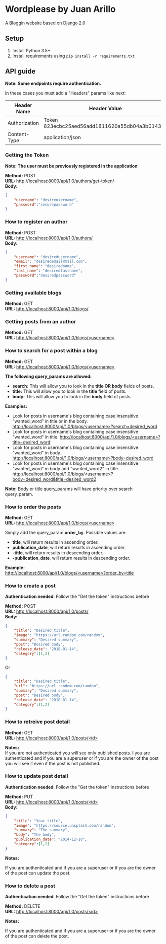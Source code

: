 # Wordplease by Juan Arillo

A Bloggin website based on Django 2.0

## Setup

1. Install Python 3.5+
2. Install requirements using `pip install -r requirements.txt`

## API guide

**Note: Some endpoints require authentication.**

In these cases you must add a "Headers" params like next:

| Header Name | Header Value |
| ----------- | ------------ |
| Authorization | Token 823ecbc25aed56add1811620a55db04a3b0143e3 |
| Content-Type | application/json |

### Getting the Token

**Note: The user must be previously registered in the application**

**Method:** POST  
**URL:** [http://localhost:8000/api/1.0/authors/get-token/](http://localhost:8000/api/1.0/authors/get-token/ "Get user Token")  
**Body:**  

```json
{
    "username": "desireusername",
    "password":"securepassword"
}
```

### How to register an author

**Method:** POST  
**URL:** [http://localhost:8000/api/1.0/authors/](http://localhost:8000/api/1.0/authors/)  
**Body:**  

```json
{
    "username": "desiredusername",
    "email": "desiredemail@mail.com",
    "first_name": "desiredname",
    "last_name": "desiredlastname",
    "password":"desiredpassword"
}
```

### Getting available blogs

**Method:** GET  
**URL:** [http://localhost:8000/api/1.0/blogs/](http://localhost:8000/api/1.0/blogs/ "All Blogs")  

### Getting posts from an author

**Method:** GET  
**URL:** [http://localhost:8000/api/1.0/blogs/\<username\>](http://localhost:8000/api/1.0/blogs/admin "Author Blog")  

### How to search for a post within a blog

**Method:** GET  
**URL:** [http://localhost:8000/api/1.0/blogs/\<username\>](http://localhost:8000/api/1.0/blogs/admin "Author Blog")  

**The following query_params are allowed:**
* **search:** This will allow you to look in the **title OR body** fields of posts.
* **title:** This will allow you to look in the **title** field of posts.
* **body:** This will allow you to look in the **body** field of posts.

**Examples:**
* Look for posts in username's blog containing case insensitive "wanted_word" in title or in the body.
 [http://localhost:8000/api/1.0/blogs/\<username\>?search=desired_word](http://localhost:8000/api/1.0/blogs/admin?search=desired_word "Author's Blog posts with the word wanted_word in the body or the title")
* Look for posts in username's blog containing case insensitive "wanted_word" in title.
 [http://localhost:8000/api/1.0/blogs/\<username\>?title=desired_word](http://localhost:8000/api/1.0/blogs/admin?title=desired_word "Author's Blog posts with the word wanted_word in the title")
* Look for posts in username's blog containing case insensitive "wanted_word" in body.
 [http://localhost:8000/api/1.0/blogs/\<username\>?body=desired_word](http://localhost:8000/api/1.0/blogs/admin?body=desired_word "Author's Blog posts with the word wanted_word in the body")
* Look for posts in username's blog containing case insensitive "wanted_word" in body and "wanted_word2" in title.
 [http://localhost:8000/api/1.0/blogs/\<username\>?body=desired_word&title=desired_word2](http://localhost:8000/api/1.0/blogs/admin?body=desired_word&title=desired_word2 "Author's Blog posts with the word wanted_word in the body and wanted_word2 in title")

**Note:** Body or title query_params will have priority over search query_param.

### How to order the posts

**Method:** GET  
**URL:** [http://localhost:8000/api/1.0/blogs/\<username\>](http://localhost:8000/api/1.0/blogs/admin "Author Blog")  

Simply add the query_param **order_by**. Possible values are:

* **title**, will return results in ascending order.
* **publication_date**, will return results in ascending order.
* **-title**, will return results in descending order.
* **-publication_date**, will return results in descending order.

**Example:**  
[http://localhost:8000/api/1.0/blogs/\<username\>?order_by=title](http://localhost:8000/api/1.0/blogs/admin?order_by=title "Author's Blog posts sorted by title in ascending order")


### How to create a post

**Authentication needed**. Follow the "Get the token" instructions before

**Method:** POST  
**URL:** [http://localhost:8000/api/1.0/posts/](http://localhost:8000/api/1.0/posts/)  
**Body:**  

```json
{
    "title": "Desired title",
    "image": "https://url.random.com/random",
    "summary": "Desired summary",
    "post": "Desired body",
    "release_date": "2018-01-14",
    "category":[1,2]
}
```

Or

```json
{
    "title": "Desired title",
    "url": "https://url.random.com/random",
    "summary": "Desired summary",
    "post": "Desired body",
    "release_date": "2018-01-14",
    "category":[1,2]
}
```



### How to retreive post detail

**Method:** GET  
**URL:** [http://localhost:8000/api/1.0/posts/\<id\>](http://localhost:8000/api/1.0/posts/\<id\>)  

**Notes:**  
If you are not authenticated you will see only published posts.
I you are authenticated and if you are a superuser or if you are the owner of the post you will see it even if the post is not published.


### How to update post detail

**Authentication needed**. Follow the "Get the token" instructions before

**Method:** PUT  
**URL:** [http://localhost:8000/api/1.0/posts/\<id\>](http://localhost:8000/api/1.0/posts/\<id\>)  
**Body:**  

```json
{
    "title": "Your title",
    "image": "https://source.unsplash.com/random",
    "summary": "The summary",
    "body": "The body",
    "publication_date": "2014-12-10",
    "category":[1,2]
}
```

**Notes:**

If you are authenticated and if you are a superuser or if you are the owner of the post can update the post.

### How to delete a post

**Authentication needed**. Follow the "Get the token" instructions before

**Method:** DELETE  
**URL:** [http://localhost:8000/api/1.0/posts/\<id\>](http://localhost:8000/api/1.0/posts/\<id\>)  

**Notes:**

If you are authenticated and if you are a superuser or if you are the owner of the post can delete the post.
